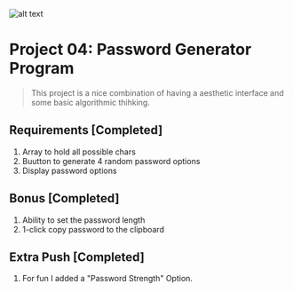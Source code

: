 ![alt text](https://uploads-ssl.webflow.com/61b8de7d9f1ab010ded8c5ac/62914eeba28a6c33783b2d0a_Random-Password-Generator.jpg "Password Generator")

# Project 04: Password Generator Program

> This project is a nice combination of having a aesthetic interface and some basic algorithmic thihking.

## Requirements [Completed]
1. Array to hold all possible chars
2. Buutton to generate 4 random password options
3. Display password options

## Bonus [Completed]
1. Ability to set the password length
2. 1-click copy password to the clipboard

## Extra Push [Completed]
1. For fun I added a "Password Strength" Option.
